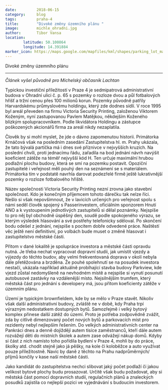 ```yaml
---
date:         2018-06-15
category:     blog
tags:         praha-4
title:        "Divoké změny územního plánu " 
image:        michle_ohradni.jpg
author:       Tibor Vansa
location:
        latitude: 50.100864
        longitude: 14.391884
marker_icon: https://maps.google.com/mapfiles/kml/shapes/parking_lot_maps.png
---
```


Divoké změny územního plánu 

----

<i>Článek vyšel původně pro Michelský občasník Lachtan</i>

Typickou investiční příležitostí v Praze 4 je sedmipatrová administrativní budova v Ohradní ulici č. p. 65 s pozemky o rozloze dvou a půl fotbalových hřišť a tržní cenou přes 100 milionů korun. Pozemky původně patřily Harvardskému průmyslovému holdingu, který zde dodnes sídlí. V roce 1995 byl areál převeden na firmu Victoria Security Printing, založenou Viktorem Koženým, nyní zastupovanou Pavlem Matějkou, někdejším Koženého blízkým spolupracovníkem. Podle likvidátora Holdingu a zástupce poškozených akcionářů firma za areál nikdy nezaplatila.
 
Člověk by si mohl myslet, že jde o dávno zapomenutou historii. Primátorka Krnáčová však na posledním zasedání Zastupitelstva hl. m. Prahy ukázala, že tato bývalá partička má i dnes své příznivce v nejvyšších kruzích. Na poslední chvíli, proti jednacímu řádu, zařadila na bod jednání návrh navýšit koeficient zátěže na téměř nejvyšší kód H. Ten určuje maximální hrubou podlažní plochu budovy, která se smí na pozemku postavit.  Opoziční zastupitelé i veřejnost měli pouhý den na seznámení se s materiálem. Primátorka tím v podstatě navrhla darovat podezřelé firmě ještě lukrativnější pozemky o rozloze fotbalového hřiště.

Název společnosti Victoria Security Printing nezní zrovna jako stavební společnost. Kdo je konečným příjemcem tohoto dárečku tak nelze říci. Nešlo si však nepovšimnout, že v lavicích určených pro veřejnost spolu s námi seděl člověk spojený s Passerinvestem, oficiálním sponzorem Hnutí ANO a k vystoupením jednotlivých zastupitelů si dělal poznámky. Nejspíše to pro něj byl obchodně úspěšný den, soudě podle spokojeného výrazu, se kterým výsledek hlasování a své postřehy telefonicky sděloval. Po skončení bodu odešel z jednání, nejspíše s pocitem dobře odvedené práce. Naštěstí věc ještě není definitivní, po volbách bude muset o změně hlasovat i zastupitelstvo městské části. 

Přitom v dané lokalitě je spolupráce investora a městské části opravdu nutná. Je třeba nechat vypracovat dopravní studii, jak umístit vjezdy a výjezdy do těchto budov, aby velmi frekventovaná doprava v okolí nebyla dále přetěžována a brzděna. Že pouhé spolehnutí se na posudek investora nestačí, ukázala například aktuálně probíhající stavba budovy Parkview, kde vjezd zůstal nedomyšleně na nevhodném místě a nejspíše si vynutí posunutí autobusové zastávky na vzdálenější místo. Nejsilnějším trumfem, který městská část pro jednání s developery má, jsou přitom koeficienty zátěže v územním plánu.

Území je typickým brownfieldem, kde by se mělo v Praze stavět. Nikoliv však další administrativní budovy, zvláště ne v době, kdy Praha trpí výrazným nedostatkem dostupných bytů. Samozřejmě i velký bytový komplex přinese další zátěž do území. Proto je potřeba zodpovědně zvážit, zda by citlivě dimenzovaný počet nových bytů a parkovacích míst pro rezidenty nebyl nejlepším řešením. Do velkých administrativních center na Pankráci dnes a denně dojíždějí autem tisíce zaměstnanců, kteří dále autem rozvážejí děti do místních školek a autem zase odvážejí nákup domů. Kdyby si část z nich namísto toho pořídila bydlení v Praze 4, mohli by do práce, školky atd. chodit stejně jako já pěšky, na kole či koloběžce a auto využívat pouze příležitostně. Navíc by daně z těchto na Prahu nadprůměrných/ příjmů končily v kase naší městské části.

Jako kandidát do zastupitelstva nechci slibovat jaký počet podlaží či jakou velikost bytové plochy budu prosazovat. Určitě však budu požadovat, aby si městská část pomocí dopravních studií, regulačních plánů a znaleckých posudků zajistila co nejlepší pozici ve vyjednávání s budoucím investorem. 

